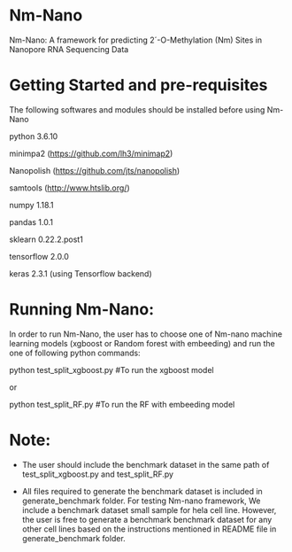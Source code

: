 # Nm-Nano
Nm-Nano: A framework for predicting 2´-O-Methylation (Nm) Sites in Nanopore RNA Sequencing Data

# Getting Started and pre-requisites
The following softwares and modules should be installed before using  Nm-Nano

python 3.6.10

minimpa2 (https://github.com/lh3/minimap2)

Nanopolish (https://github.com/jts/nanopolish)

samtools (http://www.htslib.org/)

numpy 1.18.1

pandas 1.0.1

sklearn 0.22.2.post1

tensorflow 2.0.0

keras 2.3.1 (using Tensorflow backend)


# Running  Nm-Nano:

In order to run  Nm-Nano, the user has to choose one of Nm-nano machine learning models (xgboost or Random forest with embeeding) and run the one of following python commands:

python test_split_xgboost.py  #To run the xgboost model

or 

python test_split_RF.py  #To run the RF with embeeding model


# Note:
- The user should include the benchmark dataset in the same path of test_split_xgboost.py and test_split_RF.py

- All files required to generate the benchmark dataset is included in generate_benchmark folder. For testing Nm-nano framework, We include a benchmark dataset small sample for hela cell line. However, the user is free to generate a benchmark benchmark dataset for any other cell lines based on the instructions mentioned in README file in generate_benchmark folder.
